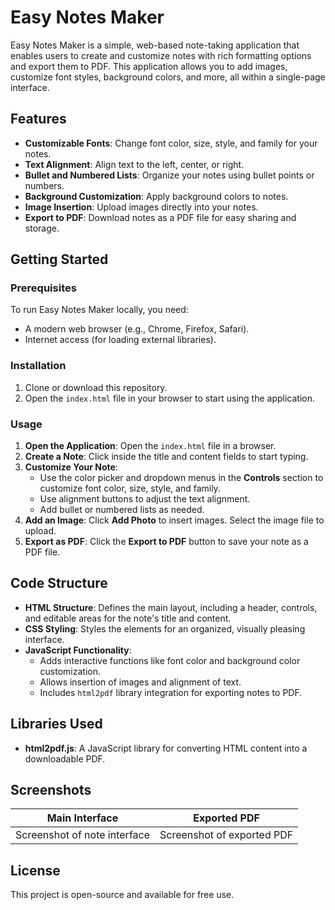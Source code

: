 # Easy Notes Maker

Easy Notes Maker is a simple, web-based note-taking application that enables users to create and customize notes with rich formatting options and export them to PDF. This application allows you to add images, customize font styles, background colors, and more, all within a single-page interface.

## Features

- **Customizable Fonts**: Change font color, size, style, and family for your notes.
- **Text Alignment**: Align text to the left, center, or right.
- **Bullet and Numbered Lists**: Organize your notes using bullet points or numbers.
- **Background Customization**: Apply background colors to notes.
- **Image Insertion**: Upload images directly into your notes.
- **Export to PDF**: Download notes as a PDF file for easy sharing and storage.

## Getting Started

### Prerequisites

To run Easy Notes Maker locally, you need:
- A modern web browser (e.g., Chrome, Firefox, Safari).
- Internet access (for loading external libraries).

### Installation

1. Clone or download this repository.
2. Open the `index.html` file in your browser to start using the application.

### Usage

1. **Open the Application**: Open the `index.html` file in a browser.
2. **Create a Note**: Click inside the title and content fields to start typing.
3. **Customize Your Note**:
   - Use the color picker and dropdown menus in the **Controls** section to customize font color, size, style, and family.
   - Use alignment buttons to adjust the text alignment.
   - Add bullet or numbered lists as needed.
4. **Add an Image**: Click **Add Photo** to insert images. Select the image file to upload.
5. **Export as PDF**: Click the **Export to PDF** button to save your note as a PDF file.

## Code Structure

- **HTML Structure**: Defines the main layout, including a header, controls, and editable areas for the note's title and content.
- **CSS Styling**: Styles the elements for an organized, visually pleasing interface.
- **JavaScript Functionality**:
  - Adds interactive functions like font color and background color customization.
  - Allows insertion of images and alignment of text.
  - Includes `html2pdf` library integration for exporting notes to PDF.

## Libraries Used

- **html2pdf.js**: A JavaScript library for converting HTML content into a downloadable PDF.

## Screenshots

| Main Interface | Exported PDF |
| -------------- | ------------ |
| Screenshot of note interface | Screenshot of exported PDF |

## License

This project is open-source and available for free use.
